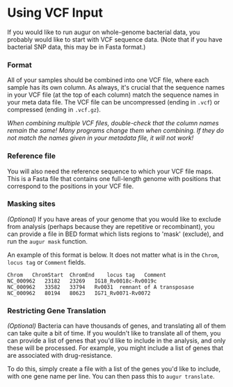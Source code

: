 # Using VCF Input

If you would like to run augur on whole-genome bacterial data, you probably would like to start with VCF sequence data. (Note that if you have bacterial SNP data, this may be in Fasta format.)

### Format

All of your samples should be combined into one VCF file, where each sample has its own column. As always, it's crucial that the sequence names in your VCF file (at the top of each column) match the sequence names in your meta data file. The VCF file can be uncompressed (ending in `.vcf`) or compressed (ending in `.vcf.gz`).

_When combining multiple VCF files, double-check that the column names remain the same! Many programs change them when combining. If they do not match the names given in your metadata file, it will not work!_

### Reference file

You will also need the reference sequence to which your VCF file maps. This is a Fasta file that contains one full-length genome with positions that correspond to the positions in your VCF file.

### Masking sites

_(Optional)_ If you have areas of your genome that you would like to exclude from analysis (perhaps because they are repetitive or recombinant), you can provide a file in BED format which lists regions to 'mask' (exclude), and run the `augur mask` function. 

An example of this format is below. It does not matter what is in the `Chrom`, `locus tag` or `Comment` fields.

```
Chrom   ChromStart  ChromEnd    locus tag   Comment
NC_000962   23182   23269   IG18_Rv0018c-Rv0019c
NC_000962   33582   33794   Rv0031  remnant of A transposase
NC_000962   80194   80623   IG71_Rv0071-Rv0072
```

### Restricting Gene Translation

_(Optional)_ Bacteria can have thousands of genes, and translating all of them can take quite a bit of time. If you wouldn't like to translate all of them, you can provide a list of genes that you'd like to include in the analysis, and only these will be processed. For example, you might include a list of genes that are associated with drug-resistance. 

To do this, simply create a file with a list of the genes you'd like to include, with one gene name per line. You can then pass this to `augur translate`.